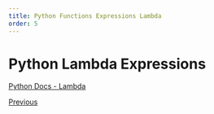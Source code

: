 ```yaml
---
title: Python Functions Expressions Lambda
order: 5
---
```

# Python Lambda Expressions

[Python Docs - Lambda](https://docs.python.org/3/reference/expressions.html?highlight=lambda%20expressions#lambda)

[Previous](Python-Functions)
